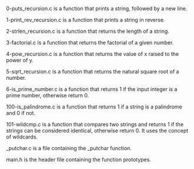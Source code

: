  0-puts_recursion.c is a function that prints a string, followed by a new line.

 1-print_rev_recursion.c is a function that prints a string in reverse.

 2-strlen_recursion.c is a function that returns the length of a string.

 3-factorial.c is a function that returns the factorial of a given number.

 4-pow_recursion.c is a function that returns the value of x raised to the power of y.

 5-sqrt_recursion.c is a function that returns the natural square root of a number.

 6-is_prime_number.c is a function that returns 1 if the input integer is a prime number, otherwise return 0.

 100-is_palindrome.c is a function that returns 1 if a string is a palindrome and 0 if not.

 101-wildcmp.c is a function that compares two strings and returns 1 if the strings can be considered identical, otherwise return 0. It uses the concept of wildcards.

 _putchar.c is a file containing the _putchar function.
 
main.h is the header file containing the function prototypes.
